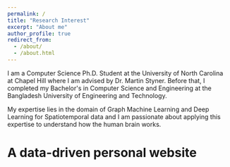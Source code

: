 ```yaml
---
permalink: /
title: "Research Interest"
excerpt: "About me"
author_profile: true
redirect_from: 
  - /about/
  - /about.html
---
```


I am a Computer Science Ph.D. Student at the University of North Carolina at Chapel Hill where I am advised by Dr. Martin Styner. Before that, I completed my Bachelor's in Computer Science and Engineering at the Bangladesh University of Engineering and Technology.

My expertise lies in the domain of Graph Machine Learning and Deep Learning for Spatiotemporal data and I am passionate about applying this expertise to understand how the human brain works.

A data-driven personal website
======


